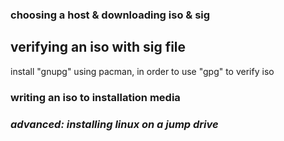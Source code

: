 ### choosing a host & downloading iso & sig

## verifying an iso with sig file

install "gnupg" using pacman, in order to use "gpg" to verify iso

### writing an iso to installation media

### _advanced: installing linux on a jump drive_
